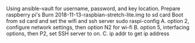 
Using ansible-vault for username, password, and key location.
Prepare raspberry pi's
Burn 2018-11-13-raspbian-stretch-lite.img to sd card
Boot from sd card and set the wifi and ssh server
  sudo raspi-config
	A. option 2, configure network settings, then option N2 for wi-fi
	B. option 5, interfacing options, then P2, set SSH server to on.
	C. ip addr to get ip address
